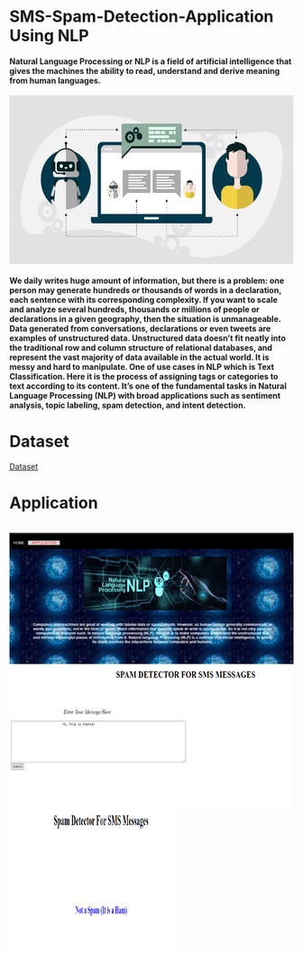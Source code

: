 <h1>SMS-Spam-Detection-Application Using NLP</h1>
<h4>Natural Language Processing or NLP is a field of artificial intelligence that gives the machines the ability to read, understand and derive meaning from human languages.</h4>
<p float="center" text-align = "center">
  <img src="https://github.com/shekhars08/SMS-Spam-Detection-Application/blob/master/static/nlpImg.png" width=600 height="300" align = "center" />
 </p>

<h4>We daily writes huge amount of information, but there is a problem: one person may generate hundreds or thousands of words in a declaration, each sentence with its corresponding complexity. If you want to scale and analyze several hundreds, thousands or millions of people or declarations in a given geography, then the situation is unmanageable.
Data generated from conversations, declarations or even tweets are examples of unstructured data. Unstructured data doesn’t fit neatly into the traditional row and column structure of relational databases, and represent the vast majority of data available in the actual world. It is messy and hard to manipulate.
One of use cases in NLP which is Text Classification. Here it is the process of assigning tags or categories to text according to its content. It’s one of the fundamental tasks in Natural Language Processing (NLP) with broad applications such as sentiment analysis, topic labeling, spam detection, and intent detection.</h4>

# Dataset
[Dataset](https://github.com/shekhars08/SMS-Spam-Detection-Application/blob/master/spams.csv)

# Application
<p float="center" text-align = "center">
  <br><img src="https://github.com/shekhars08/SMS-Spam-Detection-Application/blob/master/static/img1.png"/></br>
  <img src="https://github.com/shekhars08/SMS-Spam-Detection-Application/blob/master/static/img2.png" height = "250"  align = "center" />
  <img src="https://github.com/shekhars08/SMS-Spam-Detection-Application/blob/master/static/img3.png" width = "300" height = "250"  align = "center" />
  
 </p>
